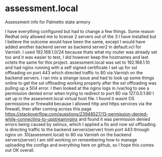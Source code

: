 # assessment.local
Assessment info for Palmetto state armory

 I have everything configured but had to change a few things. Some reason Redhat only allowed me to license 2 servers out of the 3 I have installed but I believe the outcome would have been the same, except I would have added another backend server as backend server2 in default.vcl for Varnish. I used 192.168.1.0/24 because thats what my router was already set too and it was easier to test, I did however keep the hostnames and last octets the same for this project. assessment.local was set to 192.168.1.10 and had nginx running with a self signed certificate I set up for ssl offloading on port 443 which directed traffic to 80 via Varnish on the backend servers. I ran into a strange issue and had to look up some things online to get the ssl offloading working properly after the ssl offloading was pulling up a 504 error. I then looked at the nginx logs in /var/log to see a permission denied error when trying to redirect to port 80 via 127.0.0.1:80 I set up in the assesment.local virtual host file. I found it wasnt OS permissions or firewalld because I allowed http and https services via the firewall, then after coming across this page https://stackoverflow.com/questions/23948527/13-permission-denied-while-connecting-to-upstreamnginx and found it was permission denied errors being caused by selinux, which I applied a fix and now ssl offloading is directing traffic to the backend servers(server) from port 443 through nginx on .10(assesment.local) to 80 via Varnish on the backend servers(server) I am still working on remembering how to manage uploading the configs and everything here on github, so I hope this comes out OK overall.   
